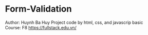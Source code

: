 # Form-Validation
Author: Huynh Ba Huy
Project code by html, css, and javascrip basic
Course: F8 https://fullstack.edu.vn/

